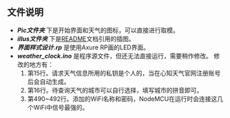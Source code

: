 ##  文件说明

+ ***Pic文件夹*** 下是开始界面和天气的图标，可以直接进行取模。
+ ***illus文件夹*** 下是[README](https://github.com/SingleMoonlight/NodeMCU-projects/blob/main/README.md)文档引用的插图。
+ ***界面样式设计.rp*** 是使用Axure RP画的LED界面。
+ ***weather_clock.ino*** 是程序源文件，但还无法直接运行，需要稍作修改。
  修改的地方有：
  1. 第15行。请求天气信息所用的私钥是个人的，当在心知天气官网注册账号后会自动生成。
  2. 第16行。待查询天气的城市可以自行选择，填写城市的拼音即可。
  3. 第490~492行。添加的WiFi名称和密码，NodeMCU在运行时会连接这几个WiFi中信号最强的。